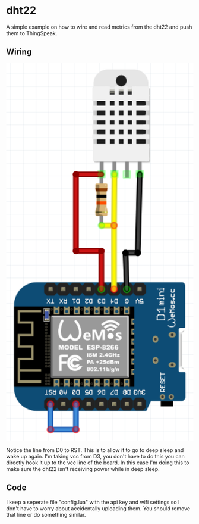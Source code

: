 # dht22
A simple example on how to wire and read metrics from the dht22 and push them to ThingSpeak.

## Wiring
![wemos_dht22](wemos_dht22.png)

Notice the line from D0 to RST. This is to allow it to go to deep sleep and wake up again.
I'm taking vcc from D3, you don't have to do this you can directly hook it up to the vcc line of the board.
In this case I'm doing this to make sure the dht22 isn't receiving power while in deep sleep.

## Code
I keep a seperate file "config.lua" with the api key and wifi settings so I don't have to worry about accidentally uploading them.
You should remove that line or do something similar.

